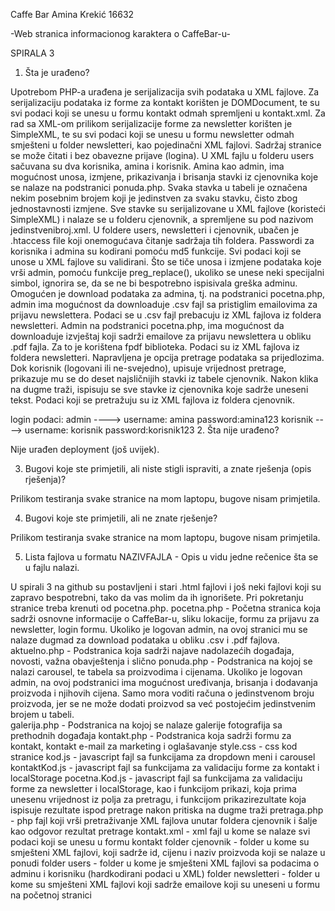 Caffe Bar
Amina Krekić 16632

-Web stranica informacionog karaktera o CaffeBar-u-


SPIRALA 3

1. Šta je urađeno?

Upotrebom PHP-a urađena je serijalizacija svih podataka u XML fajlove. Za serijalizaciju podataka iz forme za kontakt korišten je DOMDocument, te su svi podaci koji se unesu u formu kontakt odmah spremljeni u kontakt.xml. Za rad sa XML-om prilikom serijalizacije forme za newsletter korišten je SimpleXML, te su svi podaci koji se unesu u formu newsletter odmah smješteni u folder newsletteri, kao pojedinačni XML fajlovi. 
Sadržaj stranice se može čitati i bez obavezne prijave (logina). U XML fajlu u folderu users sačuvana su dva korisnika, amina i korisnik. Amina kao admin, ima mogućnost unosa, izmjene, prikazivanja i brisanja stavki iz cjenovnika koje se nalaze na podstranici ponuda.php. Svaka stavka u tabeli je označena nekim posebnim brojem koji je jedinstven za svaku stavku, čisto zbog jednostavnosti izmjene. Sve stavke su serijalizovane u XML fajlove (koristeći SimpleXML) i nalaze se u folderu cjenovnik, a spremljene su pod nazivom jedinstvenibroj.xml. U foldere users, newsletteri i cjenovnik, ubačen je .htaccess file koji onemogućava čitanje sadržaja tih foldera. Passwordi za korisnika i admina su kodirani pomoću md5 funkcije. 
Svi podaci koji se unose u XML fajlove su validirani. Što se tiče unosa i izmjene podataka koje vrši admin, pomoću funkcije preg_replace(), ukoliko se unese neki specijalni simbol, ignorira se, da se ne bi bespotrebno ispisivala greška adminu.
Omogućen je download podataka za admina, tj. na podstranici pocetna.php, admin ima mogućnost da downloaduje .csv fajl sa pristiglim emailovima za prijavu newslettera. Podaci se u .csv fajl prebacuju iz XML fajlova iz foldera newsletteri. 
Admin na podstranici pocetna.php, ima mogućnost da downloaduje izvještaj koji sadrži emailove za prijavu newslettera u obliku .pdf fajla. Za to je korištena fpdf biblioteka. Podaci su iz XML fajlova iz foldera newsletteri. 
Napravljena je opcija pretrage podataka sa prijedlozima. Dok korisnik (logovani ili ne-svejedno), upisuje vrijednost pretrage, prikazuje mu se do deset najsličnijih stavki iz tabele cjenovnik.  Nakon klika na dugme traži, ispisuju se sve stavke iz cjenovnika koje sadrže uneseni tekst. Podaci koji se pretražuju su iz XML fajlova iz foldera cjenovnik.

login podaci: 
admin ----> username: amina
		password:amina123
korisnik ----> username: korisnik
		password:korisnik123
2. Šta nije urađeno?

Nije urađen deployment (još uvijek).

3. Bugovi koje ste primjetili, ali niste stigli ispraviti, a znate rješenja (opis rješenja)?

Prilikom testiranja svake stranice na mom laptopu, bugove nisam primjetila.

4. Bugovi koje ste primjetili, ali ne znate rješenje?

Prilikom testiranja svake stranice na mom laptopu, bugove nisam primjetila.

5. Lista fajlova u formatu NAZIVFAJLA - Opis u vidu jedne rečenice šta se u fajlu nalazi.

U spirali 3 na github su postavljeni i stari .html fajlovi i još neki fajlovi koji su zapravo bespotrebni, tako da vas molim da ih ignorišete. Pri pokretanju stranice treba krenuti od pocetna.php.
pocetna.php - Početna stranica koja sadrži osnovne informacije o CaffeBar-u, sliku lokacije, formu za prijavu za newsletter, login formu. Ukoliko je logovan admin, na ovoj stranici mu se nalaze dugmad za download podataka u obliku .csv i .pdf fajlova.
aktuelno.php - Podstranica koja sadrži najave nadolazećih događaja, novosti, važna obavještenja i slično
ponuda.php - Podstranica na kojoj se nalazi carousel, te tabela sa proizvodima i cijenama. Ukoliko je logovan admin, na ovoj podstranici ima mogućnost uređivanja, brisanja i dodavanja proizvoda i njihovih cijena. Samo mora voditi računa o jedinstvenom broju proizvoda, jer se ne može dodati proizvod sa već postojećim jedinstvenim brojem u tabeli.  
galerija.php - Podstranica na kojoj se nalaze galerije fotografija sa prethodnih događaja
kontakt.php - Podstranica koja sadrži formu za kontakt, kontakt e-mail za marketing i oglašavanje
style.css - css kod stranice
kod.js - javascript fajl sa funkcijama za dropdown meni i carousel
kontaktKod.js - javascript fajl sa funkcijama za validaciju forme za kontakt i localStorage
pocetna.Kod.js - javascript fajl sa funkcijama za validaciju forme za newsletter i localStorage, kao i funkcijom prikazi, koja prima unesenu vrijednost iz polja za pretragu, i funkcijom prikazirezultate koja ispisuje rezultate ispod pretrage nakon pritiska na dugme traži
pretraga.php - php fajl koji vrši pretraživanje XML fajlova unutar foldera cjenovnik i šalje kao odgovor rezultat pretrage
kontakt.xml - xml fajl u kome se nalaze svi podaci koji se unesu u formu kontakt
folder cjenovnik - folder u kome su smješteni XML fajlovi, koji sadrže id, cijenu i naziv proizvoda koji se nalaze u ponudi
folder users - folder u kome je smješteni XML fajlovi sa podacima o adminu i korisniku (hardkodirani podaci u XML)
folder newsletteri - folder u kome su smješteni XML fajlovi koji sadrže emailove koji su uneseni u formu na početnoj stranici 
